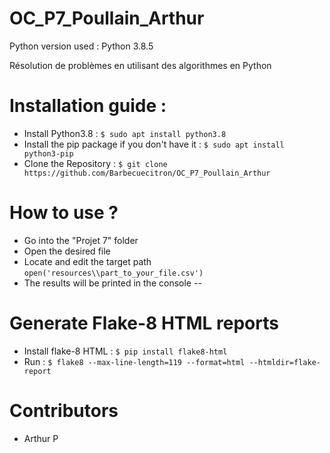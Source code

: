 # OC_P7_Poullain_Arthur
Python version used : Python 3.8.5

Résolution de problèmes en utilisant des algorithmes en Python

# Installation guide :
* Install Python3.8 : ```$ sudo apt install python3.8```
* Install the pip package if you don't have it : ``` $ sudo apt install python3-pip ```
* Clone the Repository : ```$ git clone https://github.com/Barbecuecitron/OC_P7_Poullain_Arthur ```

# How to use ?
* Go into the "Projet 7" folder
* Open the desired file
* Locate and edit the target path ```open('resources\\part_to_your_file.csv')```
* The results will be printed in the console
--
# Generate Flake-8 HTML reports
* Install flake-8 HTML : ```$ pip install flake8-html  ```
* Run : ```$ flake8 --max-line-length=119 --format=html --htmldir=flake-report ```

# Contributors
* Arthur P